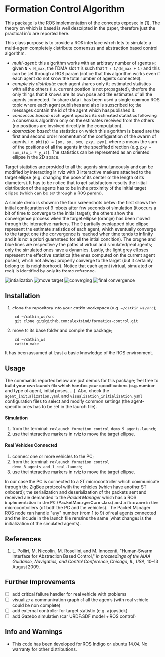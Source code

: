 # Formation Control Algorithm
This package is the ROS implementation of the concepts exposed in [[1]](#references). The theory on which is based is well descripted in the paper, therefore just the practical info are reported here.

This class purpose is to provide a ROS interface which lets to simulate a multi-agent completely distribute consensus and abstraction based control algorithm.

* *multi-agent:* this algorithm works with an arbitrary number of agents `N`; given `N < N_max`, the TDMA slot `T` is such that `T = 1/(N_max + 1)` and this can be set through a ROS param (notice that this algorithm works even if each agent do not know the total number of agents connected).
* *completely distribute:* each agent shares only its estimated statistics with all the others (i.e. current position is not propagated), therfore the only things that it knows are its own pose and the estimates of all the agents connected. To share data it has been used a single common ROS topic where each agent publishes and also is subscribed to; the messages contain the id of the agent which has published it.
* *consensus based:* each agent updates its estimated statistics following a consensus algorithm only on the estimates received from the others (no positions are involved directly in the computation).
* *abstraction based:* the statistics on which this algorithm is based are the first and second order momentum of the configuration of the swarm of agents, i.e. `phi(p) = [px, py, pxx, pxy, pyy]`, where `p` means the sum of the positions of all the agents in the specified direction (e.g. `pxy = sum_i(x_i * y_i)`). The statistics can be represented as an oriented ellipse in the 2D space.

Target statistics are provided to all the agents simultaneously and can be modified by interacting in rviz with 3 interactive markers attached to the target ellipse (e.g. changing the pose of its center or the length of its diameters). It has to be notice that to get satisfactory results the initial distribution of the agents has to be in the proximity of the initial target ellipse (which can be set through a ROS param).

A simple demo is shown in the four screenshots below: the first shows the initial configuration of 9 robots after few seconds of simulation (it occurs a bit of time to converge to the initial target); the others show the convergence process when the target ellipse (orange) has been moved through the interactive markers. The 9 partially overlapped blue ellipse represent the estimate statistics of each agent, which eventually converge to the target one (the convergence is reached when time tends to infinity and it is not a priori guaranteed for all the intial condition). The oragne and blue lines are respectively the paths of virtual and simulated/real agents; only the simulated ones have a dynamics. Lastly, the light grey ellipses represent the effective statistics (the ones computed on the current agent poses), which not always properly converge to the target (but it certainly belong to its neighborhood). Notice that each agent (virtual, simulated or real) is identified by only its frame reference.

![intialization](media/9-agents-0) ![move target](media/9-agents-1) ![converging](media/9-agents-2) ![final convergence](media/9-agents-3)

## Installation
1. clone the repository into your catkin workspace (e.g. `~/catkin_ws/src`);

        cd ~/catkin_ws/src
        git clone git@github.com:alextoind/formation-control.git

2. move to its base folder and compile the package;

        cd ~/catkin_ws
        catkin_make

It has been assumed at least a basic knowledge of the ROS environment.

## Usage
The commands reported below are just demos for this package; feel free to build your own launch file which handles your specifications (e.g. number and type of agent, initial poses, ...). Also, check the `agent_initialization.yaml` and `visualization_initialization.yaml` configuration files to select and modify common settings (the agent-specific ones has to be set in the launch file).

#### Simulation
1. from the terminal: `roslaunch formation_control demo_9_agents.launch`;
2. use the interactive markers in rviz to move the target ellipse.

#### Real Vehicles Connected
1. connect one or more vehicles to the PC;
2. from the terminal: `roslaunch formation_control demo_8_agents_and_1_real.launch`;
3. use the interactive markers in rviz to move the target ellipse.

In our case the PC is connected to a ST microcontroller which communicate through the ZigBee protocol with the vehicles (which have another ST onboard); the serialization and deserialization of the packets sent and received are demanded to the *Packet Manager* which has a ROS implementation in the PC (PacketManagerCore class) and a firmware in the microcontrollers (of both the PC and the vehicles). The Packet Manager ROS node can handle "any" number (from 1 to 9) of real agents connected and the include in the launch file remains the same (what changes is the initialization of the simulated agents).

## References
1. L. Pollini, M. Niccolini, M. Rosellini, and M. Innocenti, "Human-Swarm Interface for Abstraction Based Control," *in proceedings of the AIAA Guidance, Navigation, and Control Conference, Chicago, IL, USA,* 10–13 August 2009.

## Further Improvements
- [ ] add critical failure handler for real vehicle with problems
- [ ] visualize a communication graph of all the agents (with real vehicle could be non complete)
- [ ] add external controller for target statistic (e.g. a joystick)
- [ ] add Gazebo simulation (car URDF/SDF model + ROS control)

## Info and Warnings
- This code has been developed for ROS Indigo on ubuntu 14.04. No warranty for other distributions.